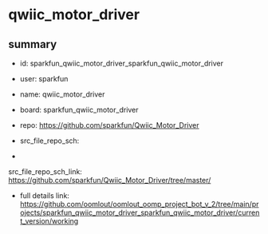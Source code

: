 # qwiic_motor_driver
 
## summary 
* id: sparkfun_qwiic_motor_driver_sparkfun_qwiic_motor_driver
* user: sparkfun
* name: qwiic_motor_driver
* board: sparkfun_qwiic_motor_driver
* repo: https://github.com/sparkfun/Qwiic_Motor_Driver



* src_file_repo_sch: 
*
 src_file_repo_sch_link: https://github.com/sparkfun/Qwiic_Motor_Driver/tree/master/
* full details link: https://github.com/oomlout/oomlout_oomp_project_bot_v_2/tree/main/projects/sparkfun_qwiic_motor_driver_sparkfun_qwiic_motor_driver/current_version/working  






